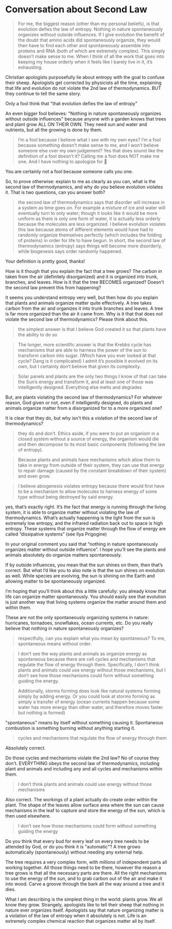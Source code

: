 # Conversation about Second Law

> For me, the biggest reason (other than my personal beliefs), is that evolution defies the law of entropy. Nothing in nature spontaneously organizes without outside influences. If I give evolution the benefit of the doubt that amino acids did spontaneously organize, they would then have to find each other and spontaneously assemble into proteins and RNA (both of which are extremely complex). This simply doesn’t make sense to me. When I think of all the work that goes into keeping my house orderly when it feels like I barely live in it, it’s exhausting.

Christian apologists purposefully lie about entropy with the goal to confuse their sheep. Apologists get corrected by physicists all the time, explaining that life and evolution do not violate the 2nd law of thermodynamics. BUT they continue to tell the same story.

Only a fool think that "that evolution defies the law of entropy"

An even bigger fool believes: "Nothing in nature spontaneously organizes without outside influences" because anyone with a garden knows that trees and plant grow ALL ON THEIR OWN. They need sun and water and nutrients, but all the growing is done by them.

> I’m a fool because I believe what I see with my own eyes? I’m a fool because something doesn’t make sense to me, and I won’t believe someone else over my own judgement? Yes that does sound like the definition of a fool doesn’t it?
> Calling me a fool does NOT make me one. And I have nothing to apologize for 🙂

You are certainly not a fool because someone calls you one.

So, to prove otherwise: explain to me as clearly as you can, what is the second law of thermodynamics, and why do you believe evolution violates it. That is two questions, can you answer both?

> the second law of thermodynamics says that disorder will increase in a system as time goes on. For example a mixture of ice and water will eventually turn to only water; though it looks like it would be more uniform as there is only one form of water, it is actually less orderly because the molecules are less organized.
> I believe evolution violates this law because atoms of different elements would have had to randomly organize themselves perfectly (which includes the folding of proteins) in order for life to have begun.
> In short, the second law of thermodynamics (entropy) says things will become more disorderly, while biogenesis says order randomly happened.

Your definition is pretty good, thanks!

How is it though that you explain the fact that a tree grows? The carbon in taken from the air (definitely disorganized) and it is organized into trunk, branches, and leaves. How is it that the tree BECOMES organized? Doesn't the second law prevent this from happening?

It seems you understand entropy very well, but then how do you explain that plants and animals organize matter quite effectively. A tree takes carbon from the air and organizes it into trunk branches and leaves. A tree is far more organized than the air it came from. Why is it that that does not violate the second law of thermodynamics? Please think about this.

> the simplest answer is that I believe God created it so that plants have the ability to do so

> The longer, more scientific answer is that the Krebbs cycle has mechanisms that are able to harness the power of the sun to transform carbon into sugar. (Which have you ever looked at that cycle? Dang is it complicated) I admit it’s possible it evolved on its own, but I certainly don’t believe that given its complexity.

> Solar panels and plants are the only two things I know of that can take the Sun’s energy and transform it, and at least one of those was intelligently designed. Everything else melts and degrades

But, are plants violating the second law of thermodynamics? For whatever reason, God given or not, even if intelligently designed, do plants and animals organize matter from a disorganized for to a more organized one?

It is clear that they do, but why isn't this a violation of the second law of thermodynamics?

> they do and don’t. Ethics aside, if you were to put an organism in a closed system without a source of energy, the organism would die and then decompose to its most basic components (following the law of entropy).

> Because plants and animals have mechanisms which allow them to take in energy from outside of their system, they can use that energy to repair damage (caused by the constant breakdown of their system) and even grow.

> I believe abiogenesis violates entropy because there would first have to be a mechanism to allow molecules to harness energy of some type without being destroyed by said energy.

yes, that’s exactly right. It’s the fact that energy is running through the living system, it is able to organize matter without violating the law of thermodynamics. What’s actually happening is the light from the sun is extremely low entropy, and the infrared radiation back out to space is high entropy. These systems that organize matter through the flow of energy are called “dissipative systems” (see Ilya Prigogine)

In your original comment you said that “nothing in nature spontaneously organizes matter without outside influence”. I hope you’ll see the plants and animals absolutely do organize matters spontaneously.

If by outside influences, you mean that the sun shines on them, then that’s correct. But what I’d like you to also note is that the sun shines on evolution as well. While species are evolving, the sun is shining on the Earth and allowing matter to be spontaneously organized.

I’m hoping that you’ll think about this a little carefully: you already know that life can organize matter spontaneously. You should easily see that evolution is just another way that living systems organize the matter around them and within them.

These are not the only spontaneously organizing systems in nature: hurricanes, tornadoes, snowflakes, ocean currents, etc. Do you really believe that nothing in nature spontaneously organizes?

> respectfully, can you explain what you mean by spontaneous? To me, spontaneous means without order.

> I don’t see the way plants and animals as organize energy as spontaneous because there are cell cycles and mechanisms that regulate the flow of energy through them. Specifically, I don’t think plants and animals could use energy without those mechanisms, but I don’t see how those mechanisms could form without something guiding the energy.

> Additionally, storms forming does look like natural systems forming simply by adding energy. Or you could look at storms forming as simply a transfer of energy (ocean currents happen because some water has more energy than other water, and therefore moves faster but nothing is formed)

 "spontaneous" means by itself without something causing it. Spontaneous combustion is something burning without anything starting it.

> cycles and mechanisms that regulate the flow of energy through them

Absolutely correct.

Do those cycles and mechanisms violate the 2nd law? No of course they don't. EVERYTHING obeys the second law of thermodynamics, including plant and animals and including any and all cycles and mechanisms within them.

> I don’t think plants and animals could use energy without those mechanisms

Also correct. The workings of a plant actually do create order within the plant. The shape of the leaves allow surface area where the sun can cause mechanisms in the leaf to capture and store the energy of the sun, which is then used elsewhere.

> I don’t see how those mechanisms could form without something guiding the energy

Do you think that every bud for every leaf on every tree needs to be attended by God, or do you think it is "automatic"? A tree grows automatically (spontaneously) without needing any external help.

The tree requires a very complex form, with millions of independent parts all working together. All those things need to be there, however the reason a tree grows is that all the necessary parts are there. All the right mechanisms to use the energy of the sun, and to grab carbon out of the air and make it into wood. Carve a groove through the bark all the way around a tree and it dies.

What I am describing is the simplest thing in the world: plants grow. We all know they grow. Strangely, apologists like to tell their sheep that nothing in nature ever organizes itself. Apologists say that nature organizing matter is a violation of the law of entropy when it absolutely is not. Life is an extremely complex chemical reaction that organizes matter all by itself.

